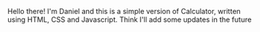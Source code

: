 Hello there! I'm Daniel and this is a simple version of Calculator, written using HTML, CSS and Javascript. Think I'll add some updates in the future